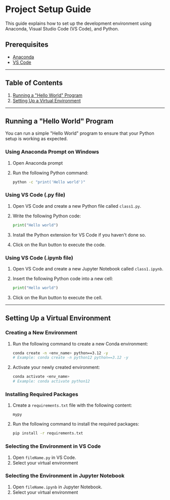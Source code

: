 # Project Setup Guide

This guide explains how to set up the development environment using Anaconda, Visual Studio Code (VS Code), and Python.

## Prerequisites

- [Anaconda](https://www.anaconda.com/products/individual#Downloads)
- [VS Code](https://code.visualstudio.com/Download)

---

## Table of Contents

1. [Running a "Hello World" Program](#running-a-hello-world-program)
2. [Setting Up a Virtual Environment](#setting-up-a-virtual-environment)

---

## Running a "Hello World" Program

You can run a simple "Hello World" program to ensure that your Python setup is working as expected.

### Using Anaconda Prompt on Windows

1. Open Anaconda prompt
2. Run the following Python command:

   ```bash
   python -c "print('Hello world')"
   ```

### Using VS Code (.py file)

1. Open VS Code and create a new Python file called `class1.py`.
2. Write the following Python code:

   ```python
   print("Hello world")
   ```

3. Install the Python extension for VS Code if you haven't done so.
4. Click on the Run button to execute the code.

### Using VS Code (.ipynb file)

1. Open VS Code and create a new Jupyter Notebook called `class1.ipynb`.
2. Insert the following Python code into a new cell:

   ```python
   print("Hello world")
   ```

3. Click on the Run button to execute the cell.

---

## Setting Up a Virtual Environment

### Creating a New Environment

1. Run the following command to create a new Conda environment:

   ```bash
   conda create -n <env_name> python==3.12 -y
   # Example: conda create -n python12 python==3.12 -y
   ```

2. Activate your newly created environment:

   ```bash
   conda activate <env_name>
   # Example: conda activate python12
   ```

### Installing Required Packages

1. Create a `requirements.txt` file with the following content:

   ```
   mypy
   ```

2. Run the following command to install the required packages:

   ```bash
   pip install -r requirements.txt
   ```

### Selecting the Environment in VS Code

1. Open `fileName.py` in VS Code.
2. Select your virtual environment 

### Selecting the Environment in Jupyter Notebook

1. Open `fileName.ipynb` in Jupyter Notebook.
2. Select your virtual environment
